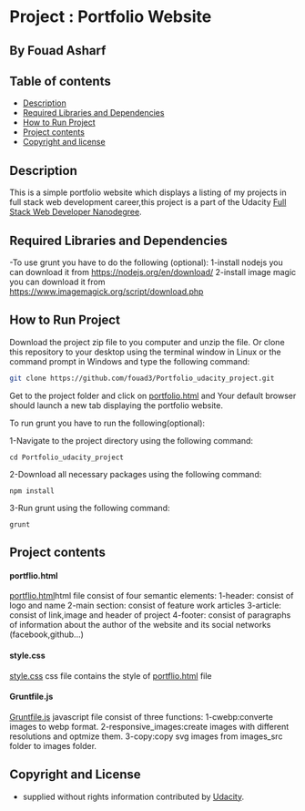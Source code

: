 # Project : Portfolio Website
## By  Fouad Asharf



## Table of contents
- [Description](#description)
- [Required Libraries and Dependencies](#required-libraries-and-dependencies)
- [How to Run Project](#how-to-run-project)
- [Project contents](#project-contents)
- [Copyright and license](#copyright-and-license)
 
## Description
This is a simple portfolio website which displays a listing of my projects in full stack web development career,this project is a part of the Udacity [Full Stack Web Developer
Nanodegree](https://www.udacity.com/course/full-stack-web-developer-nanodegree--nd004).

## Required Libraries and Dependencies

-To use grunt you have to do the following (optional):
1-install nodejs you can download it from https://nodejs.org/en/download/
2-install image magic you can download it from https://www.imagemagick.org/script/download.php


## How to Run Project

Download the project zip file to you computer and unzip the file. Or clone this repository to your desktop using the terminal window in Linux or the command prompt in Windows and type the following command:
```bash
git clone https://github.com/fouad3/Portfolio_udacity_project.git 
```

Get to the project folder and click on [portfolio.html](https://github.com/fouad3/Portfolio_udacity_project/blob/master/portfolio.html) and Your default browser should launch a new tab displaying the portfolio website.


To run grunt you have to run the following(optional):

1-Navigate to the project directory using the following command:


```
cd Portfolio_udacity_project
```


2-Download all necessary packages using the following command:
```
npm install
```

3-Run grunt using the following command:
```
grunt
```


## Project contents



#### portflio.html

[portflio.html](https://github.com/fouad3/Portfolio_udacity_project/blob/master/portfolio.html)html file consist of four semantic elements:
1-header: consist of  logo and name 
2-main section: consist of feature work articles 
3-article: consist of link,image and header of project
4-footer: consist of paragraphs of information about the author of the website and its social networks (facebook,github...)

#### style.css 
[style.css](https://github.com/fouad3/Portfolio_udacity_project/blob/master/css/style.css) css file contains the style of [portflio.html](https://github.com/fouad3/Portfolio_udacity_project/blob/master/portfolio.html) file 

#### Gruntfile.js
[Gruntfile.js](https://github.com/fouad3/Portfolio_udacity_project/blob/master/Gruntfile.js) javascript file consist of three functions:
1-cwebp:converte images to webp format.
2-responsive_images:create images with different resolutions and optmize them.
3-copy:copy svg images from images_src folder to images folder.


## Copyright and License

- supplied without rights information contributed by [Udacity](http://www.udacity.com).
